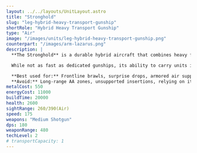 ```yaml
---
layout: ../../layouts/UnitLayout.astro
title: "Stronghold"
slug: "leg-hybrid-heavy-transport-gunship"
shortRole: "Hybrid Heavy Transport Gunship"
type: "Air"
image: "/images/units/leg-hybrid-heavy-transport-gunship.png"
counterpart: "/images/arm-lazarus.png"
description: |
  **The Stronghold** is a durable hybrid aircraft that combines heavy firepower with utility transport capabilities. Armed with a close-range aerial shotgun and built with thick armor, it serves as both a frontline skirmisher and a tactical troop carrier.

  While not as fast as dedicated gunships, its ability to carry units into battle zones makes it ideal for coordinated strikes, surprise flanks, or rapid reinforcements. Its versatility shines when paired with fast assault bots or engineers for high-risk, high-reward insertions behind enemy lines.

  **Best used for:** Frontline brawls, surprise drops, armored air support  
  **Avoid:** Long-range AA zones, unsupported insertions, relying on it for air dominance
metalCost: 550
energyCost: 11000
buildTime: 20000
health: 2600
sightRange: 260/390(Air)
speed: 175
weapons: "Medium Shotgun"
dps: 180
weaponRange: 480
techLevel: 2
# transportCapacity: 1
---
```

